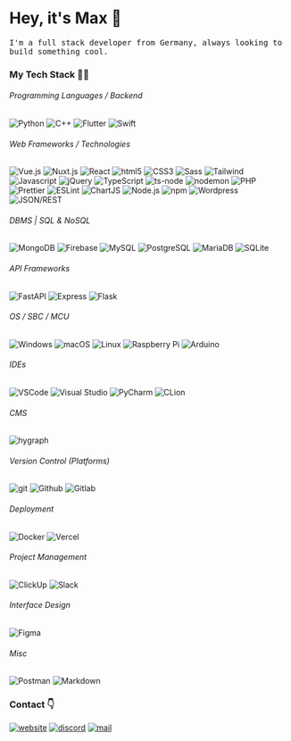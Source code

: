 # Hey, it's Max 👋

<p style="font-family: 'Share Tech Mono', monospace;">
I'm a full stack developer from Germany, always looking to build something cool.
</p>

### My Tech Stack 👨‍💻

###### Programming Languages / Backend

<p>
<img alt="Python" src="https://img.shields.io/badge/-Python-3776AB?style=flat&logo=python&logoColor=white"/>
<img alt="C++" src="https://img.shields.io/badge/-C++-00599C?style=flat&logo=cplusplus&logoColor=white" />
<img alt="Flutter" src="https://img.shields.io/badge/-Flutter-02569B?style=flat&logo=flutter&logoColor=white" />
<img alt="Swift" src="https://img.shields.io/badge/-Swift-F05138?style=flat&logo=swift&logoColor=white" />
</p>
  
###### Web Frameworks / Technologies

<p>
<img alt="Vue.js" src="https://img.shields.io/badge/-Vue.js-4fc08d?style=flat&logo=vuedotjs&logoColor=fff" />
<img alt="Nuxt.js" src="https://img.shields.io/badge/-Nuxt.js-222222?style=flat&logo=nuxt.js&logoColor=00DC82" />
<img alt="React" src="https://img.shields.io/badge/-React-222222?style=flat&logo=react&logoColor=61DAFB" />
<img alt="html5" src="https://img.shields.io/badge/-HTML5-E34F26?style=flat&logo=html5&logoColor=white" />
<img alt="CSS3" src="https://img.shields.io/badge/-CSS3-1572B6?style=flat&logo=css3&logoColor=white" />
<img alt="Sass" src="https://img.shields.io/badge/-Sass-CC6699?style=flat&logo=sass&logoColor=white" />
<img alt="Tailwind" src="https://img.shields.io/badge/-Tailwind CSS-06B6D4?style=flat&logo=tailwindcss&logoColor=white" />
<img alt="Javascript" src="https://img.shields.io/badge/-Javascript-F7DF1E?style=flat&logo=javascript&logoColor=white" />
<img alt="jQuery" src="https://img.shields.io/badge/-jQuery-0769AD?style=flat&logo=jquery&logoColor=white" />
<img alt="TypeScript" src="https://img.shields.io/badge/-TypeScript-007ACC?style=flat&logo=typescript&logoColor=white" />
<img alt="ts-node" src="https://img.shields.io/static/v1?style=flat&message=ts-node&color=3178C6&logo=ts-node&logoColor=FFFFFF&label=" />
<img alt="nodemon" src="https://img.shields.io/static/v1?style=flat&message=nodemon&color=222222&logo=nodemon&logoColor=76D04B&label=" />
<img alt="PHP" src="https://img.shields.io/badge/-PHP-777BB4?style=flat&logo=php&logoColor=white" />
<img alt="Prettier" src="https://img.shields.io/badge/-Prettier-F7B93E?style=flat&logo=prettier&logoColor=white" />
<img alt="ESLint" src="https://img.shields.io/badge/-ESLint-4B32C3?style=flat&logo=eslint&logoColor=white" />
<img alt="ChartJS" src="https://img.shields.io/badge/-Chart.js-FF6384?style=flat&logo=chartdotjs&logoColor=white" />
<img alt="Node.js" src="https://img.shields.io/badge/-Node.js-43853d?style=flat&logo=Node.js&logoColor=white" />
<img alt="npm" src="https://img.shields.io/badge/-npm-CB3837?style=flat&logo=npm&logoColor=white" />
<img alt="Wordpress" src="https://img.shields.io/badge/-Wordpress-21759B?style=flat&logo=wordpress&logoColor=white" />
<img alt="JSON/REST" src="https://img.shields.io/badge/-JSON / REST-000000?style=flat&logo=json&logoColor=white" />
</p>

###### DBMS | SQL & NoSQL

<p>
<img alt="MongoDB" src="https://img.shields.io/badge/-MongoDB-13aa52?style=flat&logo=mongodb&logoColor=white" />
<img alt="Firebase" src="https://img.shields.io/badge/-Firebase-FFCA28?style=flat&logo=firebase&logoColor=white" />
<img alt="MySQL" src="https://img.shields.io/badge/-MySQL-3776AB?style=flat&logo=mysql&logoColor=white" />
<img alt="PostgreSQL" src="https://img.shields.io/badge/-PostgreSQL-4169E1?style=flat&logo=postgresql&logoColor=white" />
<img alt="MariaDB" src="https://img.shields.io/badge/-MariaDB-003545?style=flat&logo=mariadb&logoColor=white" />
<img alt="SQLite" src="https://img.shields.io/badge/-SQLite-003B57?style=flat&logo=sqlite&logoColor=white" />
</p>

###### API Frameworks

<p>
<img alt="FastAPI" src="https://img.shields.io/badge/-FastAPI-009688?style=flat&logo=fastapi&logoColor=white" />
<img alt="Express" src="https://img.shields.io/badge/-Express-000000?style=flat&logo=express&logoColor=white" />
<img alt="Flask" src="https://img.shields.io/badge/-Flask (RESTful)-000000?style=flat&logo=flask&logoColor=white" />
</p>

###### OS / SBC / MCU

<p>
<img alt="Windows" src="https://img.shields.io/badge/-Windows-0078D6?style=flat&logo=windows&logoColor=white" />
<img alt="macOS" src="https://img.shields.io/badge/-macOS-000000?style=flat&logo=macos&logoColor=white" />
<img alt="Linux" src="https://img.shields.io/badge/-Linux-222222?style=flat&logo=linux&logoColor=white" />
<img alt="Raspberry Pi" src="https://img.shields.io/badge/-Raspberry Pi-A22846?style=flat&logo=raspberrypi&logoColor=white" />
<img alt="Arduino" src="https://img.shields.io/badge/-Arduino-00979D?style=flat&logo=arduino&logoColor=white" />
</p>

###### IDEs

<p>
<img alt="VSCode" src="https://img.shields.io/badge/-VSCode-007ACC?style=flat&logo=visualstudiocode&logoColor=white" />
<img alt="Visual Studio" src="https://img.shields.io/badge/-Visual Studio-5C2D91?style=flat&logo=visualstudio&logoColor=white" />
<img alt="PyCharm" src="https://img.shields.io/badge/-PyCharm-1bd88a?style=flat&logo=pycharm&logoColor=white" />
<img alt="CLion" src="https://img.shields.io/badge/-CLion-da438c?style=flat&logo=clion&logoColor=white" />
</p>

###### CMS

<p>
<img alt="hygraph" src="https://img.shields.io/badge/-hygraph-black?style=flat&logo=graphql&logoColor=white" />
</p>

###### Version Control (Platforms)
<p>
<img alt="git" src="https://img.shields.io/badge/-Git-F05032?style=flat&logo=git&logoColor=white" />
<img alt="Github" src="https://img.shields.io/badge/-Github-222222?style=flat&logo=github&logoColor=white" />
<img alt="Gitlab" src="https://img.shields.io/badge/-Gitlab-FC6D26?style=flat&logo=gitlab&logoColor=white" />
</p>

###### Deployment
<p>
<img alt="Docker" src="https://img.shields.io/badge/-Docker-46a2f1?style=flat&logo=docker&logoColor=white" />
<img alt="Vercel" src="https://img.shields.io/badge/-Vercel-000000?style=flat&logo=vercel&logoColor=white" />
</p>

###### Project Management
<p>
<img alt="ClickUp" src="https://img.shields.io/badge/-ClickUp-7B68EE?style=flat&logo=clickup&logoColor=white" />
<img alt="Slack" src="https://img.shields.io/badge/-Slack-4A154B?style=flat&logo=slack&logoColor=white" />
</p>

###### Interface Design
<p>
 <img alt="Figma" src="https://img.shields.io/badge/-Figma-F24E1E?style=flat&logo=figma&logoColor=white" />
 </p>

###### Misc

<p>
<img alt="Postman" src="https://img.shields.io/badge/-Postman-FF6C37?style=flat&logo=postman&logoColor=white" />
<img alt="Markdown" src="https://img.shields.io/badge/-Markdown-000000?style=flat&logo=markdown&logoColor=white" />
</p>

### Contact 👇

[![website](https://img.shields.io/badge/-Website-222222?style=flat&logo=globe&logoColor=white)](https://maxgiess.com) [![discord](https://img.shields.io/badge/-Discord-5865F2?style=flat&logo=discord&logoColor=white)](https://discordapp.com/users/530543272146501642) [![mail](https://img.shields.io/badge/-Mail-EA4335?style=flat&logo=gmail&logoColor=white)](mailto:hello@maxgiess.com)
